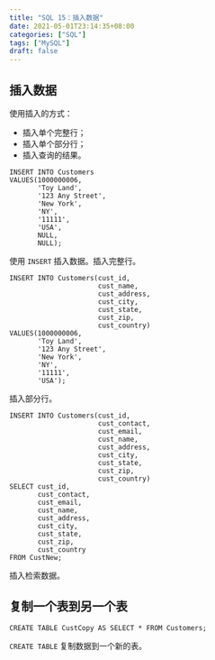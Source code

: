 ```yaml
---
title: "SQL 15：插入数据"
date: 2021-05-01T23:14:35+08:00
categories: ["SQL"]
tags: ["MySQL"]
draft: false
---
```


## 插入数据

使用插入的方式：

- 插入单个完整行；
- 插入单个部分行；
- 插入查询的结果。

```mysql
INSERT INTO Customers
VALUES(1000000006,
       'Toy Land',
       '123 Any Street',
       'New York',
       'NY',
       '11111',
       'USA',
       NULL,
       NULL);
```

使用 `INSERT` 插入数据。插入完整行。

```mysql
INSERT INTO Customers(cust_id,
                      cust_name,
                      cust_address,
                      cust_city,
                      cust_state,
                      cust_zip,
                      cust_country)
VALUES(1000000006,
       'Toy Land',
       '123 Any Street',
       'New York',
       'NY',
       '11111',
       'USA');
```

插入部分行。

```mysql
INSERT INTO Customers(cust_id,
                      cust_contact,
                      cust_email,
                      cust_name,
                      cust_address,
                      cust_city,
                      cust_state,
                      cust_zip,
                      cust_country)
SELECT cust_id,
       cust_contact,
       cust_email,
       cust_name,
       cust_address,
       cust_city,
       cust_state,
       cust_zip,
       cust_country
FROM CustNew;
```

插入检索数据。

## 复制一个表到另一个表

```mysql
CREATE TABLE CustCopy AS SELECT * FROM Customers;
```

`CREATE TABLE` 复制数据到一个新的表。